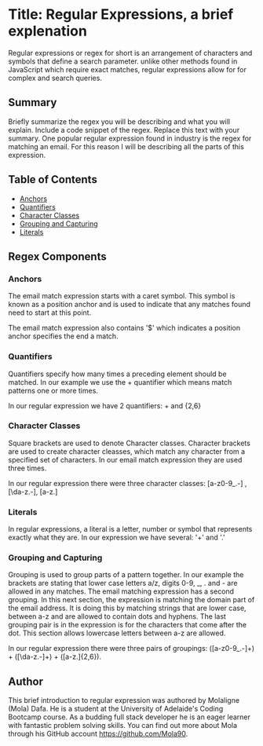 # Title: Regular Expressions, a brief explenation

Regular expressions or regex for short is an arrangement of characters and symbols that define a search parameter.
unlike other methods found in JavaScript which require exact matches, regular expressions allow for for complex and 
search queries.

## Summary

Briefly summarize the regex you will be describing and what you will explain. Include a code snippet of the regex. Replace this text with your summary.
One popular regular expression found in industry is the regex for matching an email. For this reason I will be describing all the parts of this expression.
## Table of Contents

- [Anchors](#anchors)
- [Quantifiers](#quantifiers)
- [Character Classes](#character-classes)
- [Grouping and Capturing](#grouping-and-capturing)
- [Literals](#Literals)

## Regex Components

### Anchors

The email match expression starts with a caret symbol. This symbol is known as a position anchor and is used to 
indicate that any matches found need to start at this point.

The email match expression also contains '$' which indicates a position anchor specifies the end a match.
### Quantifiers
Quantifiers specify how many times a preceding element should be matched. In our example we use the + quantifier which means match patterns one or more times.

In our regular expression we have 2 quantifiers: + and {2,6}


### Character Classes
Square brackets are used to denote Character classes. Character brackets are used to create character cleasses, which
match any character from a specified set of characters. In our email match expression they are used three times.

In our regular expression there were three character classes:  [a-z0-9_\.-] , [\da-z\.-], [a-z\.]
### Literals
In regular expressions, a literal is a letter, number or symbol that represents exactly what they are. In our expression we have several: '+' and '.'
### Grouping and Capturing
Grouping is used to group parts of a pattern together. In our example the brackets are stating that lower case letters a/z, digits 0-9, _, . and - are allowed in any matches. The email matching expression has a second grouping. In this next section, the expression is matching the domain part of the email address. It is doing this by matching strings that are lower case, between a-z and are allowed to contain dots and hyphens. The last grouping pair is in the expression is for the characters that come after  the dot.  This section allows lowercase letters between a-z are allowed.

In our regular expression there were three pairs of groupings: ([a-z0-9_\.-]+) + ([\da-z\.-]+) + ([a-z\.]{2,6}).
## Author

This brief introduction to regular expression was authored by Molaligne (Mola) Dafa. He is a student at the University of Adelaide's Coding Bootcamp course. As a budding full stack developer he is an eager learner with fantastic problem solving skills. 
You can find out more about Mola through his GitHub account https://github.com/Mola90.
